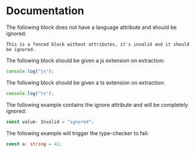# Documentation

The following block does not have a language attribute and should be ignored:

```
This is a fenced block without attributes, it's invalid and it should be ignored.
```

The following block should be given a js extension on extraction:

```js
console.log("js");
```

The following block should be given a ts extension on extraction:

```ts
console.log("ts");
```

The following example contains the ignore attribute and will be completely ignored:

```ts ignore
const value: Invalid = "ignored";
```

The following example will trigger the type-checker to fail:

```ts
const a: string = 42;
```

